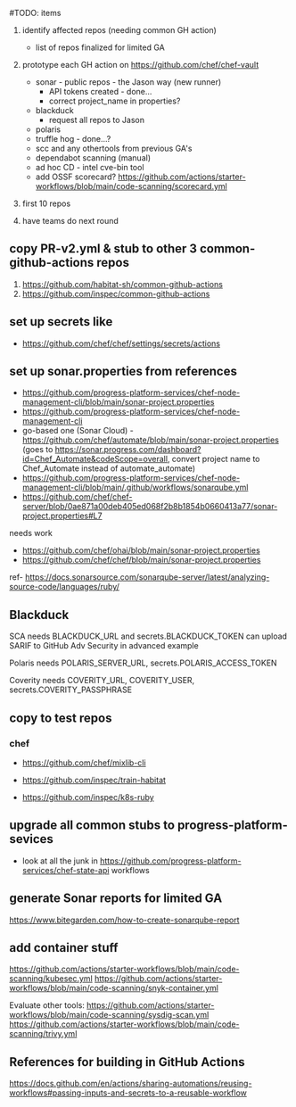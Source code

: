 #TODO: items

1. identify affected repos (needing common GH action)
	- list of repos finalized for limited GA
2. prototype each GH action	on https://github.com/chef/chef-vault
	- sonar - public repos - the Jason way (new runner)
		- API tokens created - done...
		- correct project_name in properties? 
	- blackduck	
		- request all repos to Jason
	- polaris
	- truffle hog - done...?
	- scc and any othertools from previous GA's
	- dependabot scanning (manual) 
	- ad hoc CD - intel cve-bin tool
    - add OSSF scorecard? https://github.com/actions/starter-workflows/blob/main/code-scanning/scorecard.yml
	
3. first 10 repos
4. have teams do next round

## copy PR-v2.yml & stub to other 3 common-github-actions repos
1. https://github.com/habitat-sh/common-github-actions
1. https://github.com/inspec/common-github-actions

## set up secrets like
- https://github.com/chef/chef/settings/secrets/actions

## set up sonar.properties from references
- https://github.com/progress-platform-services/chef-node-management-cli/blob/main/sonar-project.properties
- https://github.com/progress-platform-services/chef-node-management-cli
- go-based one (Sonar Cloud) - https://github.com/chef/automate/blob/main/sonar-project.properties (goes to https://sonar.progress.com/dashboard?id=Chef_Automate&codeScope=overall, convert project name to Chef_Automate instead of automate_automate)
- https://github.com/progress-platform-services/chef-node-management-cli/blob/main/.github/workflows/sonarqube.yml
- https://github.com/chef/chef-server/blob/0ae871a00deb405ed068f2b8b1854b0660413a77/sonar-project.properties#L7

needs work
- https://github.com/chef/ohai/blob/main/sonar-project.properties
- https://github.com/chef/chef/blob/main/sonar-project.properties

ref- https://docs.sonarsource.com/sonarqube-server/latest/analyzing-source-code/languages/ruby/

## Blackduck
SCA needs BLACKDUCK_URL and secrets.BLACKDUCK_TOKEN
can upload SARIF to GitHub Adv Security in advanced example

Polaris needs POLARIS_SERVER_URL, secrets.POLARIS_ACCESS_TOKEN

Coverity needs COVERITY_URL, COVERITY_USER, secrets.COVERITY_PASSPHRASE

## copy to test repos
### chef
- https://github.com/chef/mixlib-cli

- https://github.com/inspec/train-habitat
- https://github.com/inspec/k8s-ruby

## upgrade all common stubs to progress-platform-sevices
- look at all the junk in https://github.com/progress-platform-services/chef-state-api workflows

## generate Sonar reports for limited GA
https://www.bitegarden.com/how-to-create-sonarqube-report

## add container stuff
https://github.com/actions/starter-workflows/blob/main/code-scanning/kubesec.yml
https://github.com/actions/starter-workflows/blob/main/code-scanning/snyk-container.yml

Evaluate other tools:
https://github.com/actions/starter-workflows/blob/main/code-scanning/sysdig-scan.yml
https://github.com/actions/starter-workflows/blob/main/code-scanning/trivy.yml

## References for building in GitHub Actions
https://docs.github.com/en/actions/sharing-automations/reusing-workflows#passing-inputs-and-secrets-to-a-reusable-workflow
